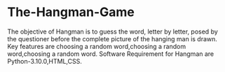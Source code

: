 # The-Hangman-Game
The objective of Hangman is to guess the word, letter by letter, posed by the questioner before the complete picture of the hanging man is drawn.
Key features are choosing a random word,choosing a random word,choosing a random word.
Software Requirement for Hangman are Python-3.10.0,HTML,CSS.
